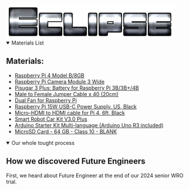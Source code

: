 <!-- Banner -->

<picture>
 <source media="(prefers-color-scheme: dark)" srcset="https://github.com/Eclipse-Robot/WRO-2024-Future-Engineers-Eclipse/blob/main/other/img/Eclipse.png">
 <source media="(prefers-color-scheme: light)" srcset="https://github.com/Eclipse-Robot/WRO-2024-Future-Engineers-Eclipse/blob/main/other/img/Eclipse.png">
 <img alt="Eclipse's banner." src="https://github.com/Eclipse-Robot/WRO-2024-Future-Engineers-Eclipse/blob/main/other/img/Eclipse.png">
</picture>
<br>
<!-- Banner End -->



<!-- Materials -->



<details open>
<summary>Materials List</summary>

<h2>Materials:</h2>

<ul>
  <li>
  <a href="https://www.pishop.ca/product/raspberry-pi-4-model-b-8gb/">Raspberry Pi 4 Model B/8GB</a>
  </li>

  <li>
  <a href="https://www.pishop.ca/product/raspberry-pi-camera-module-3-wide/">Raspberry Pi Camera Module 3 Wide</a>
  </li>

  <li>
  <a href="https://www.tindie.com/products/pisugar/pisugar-3-plus-battery-for-raspberry-pi-3b3b4b/">Pisugar 3 Plus: Battery for Raspberry Pi 3B/3B+/4B</a>
  </li>

  <li>
  <a href="https://www.pishop.ca/product/diy-jumper-wires-for-raspberry-pi-30cm//">Male to Female Jumper Cable x 40 (20cm)</a>
  </li>

  <li>
  <a href="https://www.pishop.ca/product/dual-fan-for-raspberry-pi/">Dual Fan for Raspberry Pi</a>
  </li>

  <li>
  <a href="https://www.pishop.ca/product/raspberry-pi-15w-power-supply-us-black/">Raspberry Pi 15W USB-C Power Supply, US, Black</a>
  </li>

  <li>
  <a href="https://www.pishop.ca/product/microhdmi-hdmi-cable-6ft/">Micro-HDMI to HDMI cable for Pi 4, 6ft, Black</a>
  </li>

  <li>
  <a href="https://www.elegoo.com/en-ca/products/elegoo-smart-robot-car-kit-v-3-0-plus/">Smart Robot Car Kit V3.0 Plus</a>
  </li>

 <li>
  <a href="https://store-usa.arduino.cc/products/arduino-starter-kit-multi-language?selectedStore=us">Arduino Starter Kit Multi-language (Arduino Uno R3 included)</a>
  </li>

  <li>
  <a href="https://www.pishop.ca/product/microsd-card-64-gb-class-10-blank/">MicroSD Card - 64 GB - Class 10 - BLANK</a>
  </li>

</ul>

</details>



<!-- Materials End -->

<!-- Progression -->

<details open>
<summary>Our whole tought process</summary>

<h2>How we discovered Future Engineers</h2>
<p>First, we heard about Future Engineer at the end of our 2024 senior WRO trial.</p>


</details>

<!-- Progression End-->
